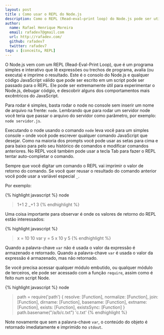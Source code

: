 ```yaml
---
layout: post
title : Como usar o REPL do Node.js
description: Como o REPL (Read–eval–print loop) do Node.js pode ser utilizado
author:
  name: Rafael Henrique Moreira
  email: rafadev7@gmail.com
  url: http://rafadev.com/
  github: rafadev7
  twitter: rafadev7
tags : [conceito, REPL]
---
```

O Node.js vem com um REPL (Read-Eval-Print Loop), que é um programa simples e interativo que lê expressões ou trechos de programa, avalia (ou executa) e imprime o resultado. Este é o consolo do Node.js e qualquer código JavaScript válido que pode ser escrito em um script pode ser passado para o REPL. Ele pode ser extremamente útil para experimentar o Node.js, debugar códgio, e descobrir alguns dos comportamentos mais excêntricos do JavaScript.

Para rodar é simples, basta rodar o node no console sem inserir um nome de arquivo na frente: <code>node</code>. Lembrando que para rodar um servidor node você teria que passar o arquivo do servidor como parâmetro, por exemplo: <code>node servidor.js</code>.

Executando o node usando o comando <code>node</code> leva você para um simples console <code>></code> onde você pode escrever qualquer comando JavaScript que desejar. Como na maioria dos prompts você pode usar as setas para cima e para baixo para pelo seu histórico de comandos e modificar comandos anteriores. No REPL você também pode usar a tecla Tab para fazer o REPL tentar auto-completar o comando.

Sempre que você digitar um comando o REPL vai imprimir o valor de retorno do comando. Se você quer reusar o resultado do comando anterior você pode usar a variável especial <code>_</code>.

Por exemplo:

{% highlight javascript %}
node
> 1+1
2
> _+1
3
{% endhighlight %}

Uma coisa importante para observar é onde os valores de retorno do REPL estão interessados:

{% highlight javascript %}
> x = 10
10
> var y = 5
> x
10
> y
5
{% endhighlight %}

Quando a palavra-chave <code>var</code> não é usada o valor da expressão é armazenado e retornado.
Quando a palavra-chave <code>var</code> é usada o valor da expressão é armazenado, mas não retornado.

Se você precisa acessar qualquer módulo embutido, ou qualquer módulo de terceiros, ele pode ser acessado com a função <code>require</code>, assim como é feito num script Node.

{% highlight javascript %}
node
> path = require('path')
{ resolve: [Function],
  normalize: [Function],
  join: [Function],
  dirname: [Function],
  basename: [Function],
  extname: [Function],
  exists: [Function],
  existsSync: [Function] }
> path.basename("/a/b/c.txt")
'c.txt'
{% endhighlight %}

Note novamente que sem a palavra-chave <code>var</code>, o conteúdo do objeto é retornado imediatamente e imprimido no <code>stdout</code>.

[Read-Eval-Print Loop]: http://en.wikipedia.org/wiki/Read%E2%80%93eval%E2%80%93print_loop
